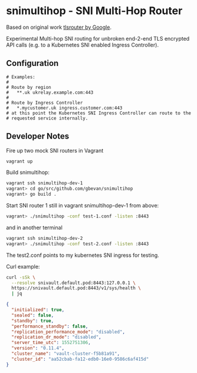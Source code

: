 # snimultihop - SNI Multi-Hop Router

Based on original work
[tlsrouter by Google](https://github.com/google/tcpproxy/tree/master/cmd/tlsrouter).

Experimental Multi-hop SNI routing for unbroken end-2-end TLS encrypted
API calls (e.g. to a Kubernetes SNI enabled Ingress Controller).

## Configuration
```
# Examples:
#
# Route by region
#   **.uk ukrelay.example.com:443
#
# Route by Ingress Controller
#   *.mycustomer.uk ingress.customer.com:443
# at this point the Kubernetes SNI Ingress Controller can route to the
# requested service internally.
```

## Developer Notes

Fire up two mock SNI routers in Vagrant
```bash
vagrant up
```

Build snimultihop:
```bash
vagrant ssh snimultihop-dev-1
vagrant> cd go/src/github.com/gbevan/snimultihop
vagrant> go build .
```

Start SNI router 1
still in vagrant snimultihop-dev-1 from above:
```bash
vagrant> ./snimultihop -conf test-1.conf -listen :8443
```
and in another terminal
```bash
vagrant ssh snimultihop-dev-2
vagrant> ./snimultihop -conf test-2.conf -listen :8443
```

The test2.conf points to my kubernetes SNI ingress for testing.

Curl example:
```bash
curl -sSk \
  --resolve snivault.default.pod:8443:127.0.0.1 \
  https://snivault.default.pod:8443/v1/sys/health \
  | jq
```
```json
{
  "initialized": true,
  "sealed": false,
  "standby": true,
  "performance_standby": false,
  "replication_performance_mode": "disabled",
  "replication_dr_mode": "disabled",
  "server_time_utc": 1552751306,
  "version": "0.11.4",
  "cluster_name": "vault-cluster-f5b81a91",
  "cluster_id": "aa52cbab-fa12-edb0-16e0-9586c6af415d"
}

```
